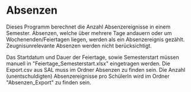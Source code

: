# Absenzen

Dieses Programm berechnet die Anzahl Absenzereignisse in einem Semester.
Absenzen, welche über mehrere Tage andauern oder um Wochenenden/Feiertagen liegen, werden als ein Absenzereignis gezählt.
Zeugnisunrelevante Absenzen werden nicht berücksichtigt.

Das Startdatum und Dauer der Feiertage, sowie Semesterstart müssen manuell in "Feiertage_Semesterstart.xlsx" eingetragen werden.
Die Export.csv aus SAL muss im Ordner Absenzen zu finden sein.
Die Anzahl (unentschuldigten) Absenzereignisse pro SchülerIn wird im Ordner "Absenzen_Export" zu finden sein.